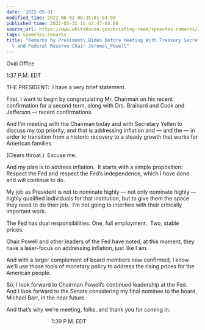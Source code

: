 ```yaml
---
date: '2022-05-31'
modified_time: 2022-06-02 08:35:01-04:00
published_time: 2022-05-31 15:47:47-04:00
source_url: https://www.whitehouse.gov/briefing-room/speeches-remarks/2022/05/31/remarks-by-president-biden-before-meeting-with-treasury-secretary-janet-yellen-and-federal-reserve-chair-jerome-powell/
tags: speeches-remarks
title: "Remarks by President\_Biden Before Meeting With Treasury Secretary Janet Yellen\
  \ and Federal Reserve Chair Jerome\_Powell"
---
```

 
Oval Office

1:37 P.M. EDT

THE PRESIDENT:  I have a very brief statement.

First, I want to begin by congratulating Mr. Chairman on his recent
confirmation for a second term, along with Drs. Brainard and Cook and
Jefferson — recent confirmations.

And I’m meeting with the Chairman today and with Secretary Yellen to
discuss my top priority, and that is addressing inflation and — and the
— in order to transition from a historic recovery to a steady growth
that works for American families. 

(Clears throat.)  Excuse me.

And my plan is to address inflation.  It starts with a simple
proposition: Respect the Fed and respect the Fed’s independence, which I
have done and will continue to do.

My job as President is not to nominate highly — not only nominate highly
— highly qualified individuals for that institution, but to give them
the space they need to do their job.  I’m not going to interfere with
their critically important work.

The Fed has dual responsibilities: One, full employment.  Two, stable
prices. 

Chair Powell and other leaders of the Fed have noted, at this moment,
they have a laser-focus on addressing inflation, just like I am. 

And with a larger complement of board members now confirmed, I know
we’ll use those tools of monetary policy to address the rising prices
for the American people.

So, I look forward to Chairman Powell’s continued leadership at the
Fed.  And I look forward to the Senate considering my final nominee to
the board, Michael Barr, in the near future.

And that’s why we’re meeting, folks, and thank you for coming in.

                              1:39 P.M. EDT 

